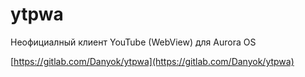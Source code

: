 ytpwa
===================

Неофициалный клиент YouTube (WebView) для Aurora OS

[https://gitlab.com/Danyok/ytpwa](https://gitlab.com/Danyok/ytpwa)
